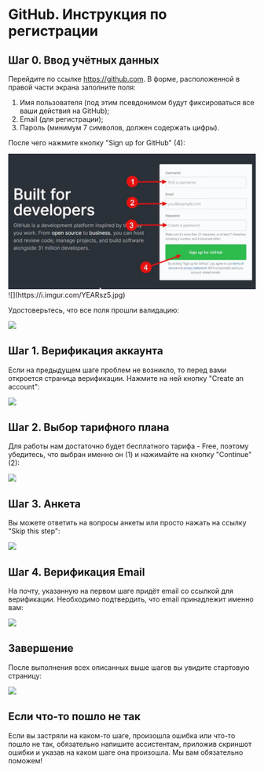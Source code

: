 # GitHub. Инструкция по регистрации

## Шаг 0. Ввод учётных данных

Перейдите по ссылке https://github.com. В форме, расположенной в правой части экрана заполните поля:

1. Имя пользователя (под этим псевдонимом будут фиксироваться все ваши действия на GitHub);
1. Email (для регистрации);
1. Пароль (минимум 7 символов, должен содержать цифры).

После чего нажмите кнопку "Sign up for GitHub" (4):

<img src="img_github/1.jpg" alt="">
![](https://i.imgur.com/YEARsz5.jpg)

Удостоверьтесь, что все поля прошли валидацию:

![](https://i.imgur.com/3fH7BBQ.jpg)

## Шаг 1. Верификация аккаунта

Если на предыдущем шаге проблем не возникло, то перед вами откроется страница верификации. Нажмите на ней кнопку "Create an account":

![](https://i.imgur.com/wYFMBDL.jpg)


## Шаг 2. Выбор тарифного плана

Для работы нам достаточно будет бесплатного тарифа - Free, поэтому убедитесь, что выбран именно он (1) и нажимайте на кнопку "Continue" (2):

![](https://i.imgur.com/KYEJ1wE.jpg)


## Шаг 3. Анкета

Вы можете ответить на вопросы анкеты или просто нажать на ссылку "Skip this step":

![](https://i.imgur.com/vPtxwxc.jpg)


## Шаг 4. Верификация Email

На почту, указанную на первом шаге придёт email со ссылкой для верификации. Необходимо подтвердить, что email принадлежит именно вам:

![](https://i.imgur.com/Wvi1YrC.jpg)


## Завершение

После выполнения всех описанных выше шагов вы увидите стартовую страницу:

![](https://i.imgur.com/Wv1ujta.jpg)

## Если что-то пошло не так

Если вы застряли на каком-то шаге, произошла ошибка или что-то пошло не так, обязательно напишите ассистентам, приложив скриншот ошибки и указав на каком шаге она произошла. Мы вам обязательно поможем!
